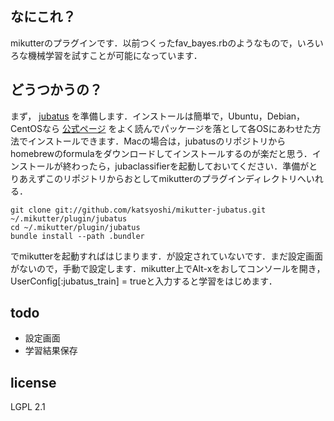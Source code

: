 なにこれ？
-------
mikutterのプラグインです．以前つくったfav_bayes.rbのようなもので，いろいろな機械学習を試すことが可能になっています．

どうつかうの？
-------
まず， [jubatus](http://jubat.us/) を準備します．インストールは簡単で，Ubuntu，Debian，CentOSなら [公式ページ](http://jubat.us/ja/quickstart.html) をよく読んでパッケージを落として各OSにあわせた方法でインストールできます．Macの場合は，jubatusのリポジトリからhomebrewのformulaをダウンロードしてインストールするのが楽だと思う．インストールが終わったら，jubaclassifierを起動しておいてください．準備がとりあえずこのリポジトリからおとしてmikutterのプラグインディレクトリへいれる．

    git clone git://github.com/katsyoshi/mikutter-jubatus.git ~/.mikutter/plugin/jubatus
    cd ~/.mikutter/plugin/jubatus
    bundle install --path .bundler

でmikutterを起動すればはじまります．が設定されていないです．まだ設定画面がないので，手動で設定します．mikutter上でAlt-xをおしてコンソールを開き，UserConfig[:jubatus_train] = trueと入力すると学習をはじめます．

todo
-------
* 設定画面
* 学習結果保存


license
-------
LGPL 2.1

